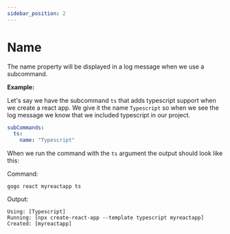 ```yaml
---
sidebar_position: 2
---
```


# Name

The name property will be displayed in a log message when we use a subcommand.

**Example:**

Let's say we have the subcommand `ts` that adds typescript support when we create
a react app. We give it the name `Typescript` so when we see the log message we know
that we included typescript in our project.

```yaml title="gadgets/react.yaml"
subCommands:
  ts:
    name: "Typescript"
```

When we run the command with the `ts` argument the output should look like this:

Command:

```
gogo react myreactapp ts
```

Output:

```
Using: [Typescript]
Running: [npx create-react-app --template typescript myreactapp]
Created: [myreactapp]
```
